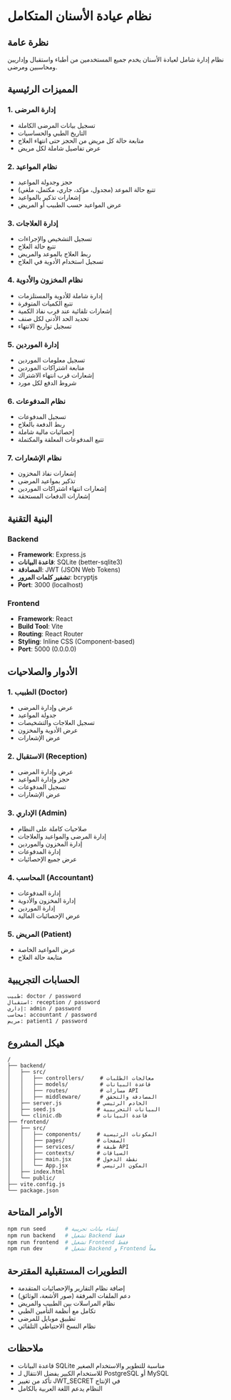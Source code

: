 # نظام عيادة الأسنان المتكامل

## نظرة عامة
نظام إدارة شامل لعيادة الأسنان يخدم جميع المستخدمين من أطباء واستقبال وإداريين ومحاسبين ومرضى.

## المميزات الرئيسية

### 1. إدارة المرضى
- تسجيل بيانات المرضى الكاملة
- التاريخ الطبي والحساسيات
- متابعة حالة كل مريض من الحجز حتى انتهاء العلاج
- عرض تفاصيل شاملة لكل مريض

### 2. نظام المواعيد
- حجز وجدولة المواعيد
- تتبع حالة الموعد (مجدول، مؤكد، جاري، مكتمل، ملغي)
- إشعارات تذكير بالمواعيد
- عرض المواعيد حسب الطبيب أو المريض

### 3. إدارة العلاجات
- تسجيل التشخيص والإجراءات
- تتبع حالة العلاج
- ربط العلاج بالموعد والمريض
- تسجيل استخدام الأدوية في العلاج

### 4. نظام المخزون والأدوية
- إدارة شاملة للأدوية والمستلزمات
- تتبع الكميات المتوفرة
- إشعارات تلقائية عند قرب نفاذ الكمية
- تحديد الحد الأدنى لكل صنف
- تسجيل تواريخ الانتهاء

### 5. إدارة الموردين
- تسجيل معلومات الموردين
- متابعة اشتراكات الموردين
- إشعارات قرب انتهاء الاشتراك
- شروط الدفع لكل مورد

### 6. نظام المدفوعات
- تسجيل المدفوعات
- ربط الدفعة بالعلاج
- إحصائيات مالية شاملة
- تتبع المدفوعات المعلقة والمكتملة

### 7. نظام الإشعارات
- إشعارات نفاذ المخزون
- تذكير بمواعيد المرضى
- إشعارات انتهاء اشتراكات الموردين
- إشعارات الدفعات المستحقة

## البنية التقنية

### Backend
- **Framework**: Express.js
- **قاعدة البيانات**: SQLite (better-sqlite3)
- **المصادقة**: JWT (JSON Web Tokens)
- **تشفير كلمات المرور**: bcryptjs
- **Port**: 3000 (localhost)

### Frontend
- **Framework**: React
- **Build Tool**: Vite
- **Routing**: React Router
- **Styling**: Inline CSS (Component-based)
- **Port**: 5000 (0.0.0.0)

## الأدوار والصلاحيات

### 1. الطبيب (Doctor)
- عرض وإدارة المرضى
- جدولة المواعيد
- تسجيل العلاجات والتشخيصات
- عرض الأدوية والمخزون
- عرض الإشعارات

### 2. الاستقبال (Reception)
- عرض وإدارة المرضى
- حجز وإدارة المواعيد
- تسجيل المدفوعات
- عرض الإشعارات

### 3. الإداري (Admin)
- صلاحيات كاملة على النظام
- إدارة المرضى والمواعيد والعلاجات
- إدارة المخزون والموردين
- إدارة المدفوعات
- عرض جميع الإحصائيات

### 4. المحاسب (Accountant)
- إدارة المدفوعات
- إدارة المخزون والأدوية
- إدارة الموردين
- عرض الإحصائيات المالية

### 5. المريض (Patient)
- عرض المواعيد الخاصة
- متابعة حالة العلاج

## الحسابات التجريبية

```
طبيب: doctor / password
استقبال: reception / password
إداري: admin / password
محاسب: accountant / password
مريض: patient1 / password
```

## هيكل المشروع

```
/
├── backend/
│   ├── src/
│   │   ├── controllers/     # معالجات الطلبات
│   │   ├── models/          # قاعدة البيانات
│   │   ├── routes/          # مسارات API
│   │   ├── middleware/      # المصادقة والتحقق
│   ├── server.js           # الخادم الرئيسي
│   ├── seed.js             # البيانات التجريبية
│   └── clinic.db           # قاعدة البيانات
├── frontend/
│   ├── src/
│   │   ├── components/     # المكونات الرئيسية
│   │   ├── pages/          # الصفحات
│   │   ├── services/       # طبقة API
│   │   ├── contexts/       # السياقات
│   │   ├── main.jsx        # نقطة الدخول
│   │   └── App.jsx         # المكون الرئيسي
│   ├── index.html
│   └── public/
├── vite.config.js
└── package.json
```

## الأوامر المتاحة

```bash
npm run seed      # إنشاء بيانات تجريبية
npm run backend   # تشغيل Backend فقط
npm run frontend  # تشغيل Frontend فقط
npm run dev       # تشغيل Backend و Frontend معاً
```

## التطويرات المستقبلية المقترحة
- إضافة نظام التقارير والإحصائيات المتقدمة
- دعم الملفات المرفقة (صور الأشعة، الوثائق)
- نظام المراسلات بين الطبيب والمريض
- تكامل مع أنظمة التأمين الطبي
- تطبيق موبايل للمرضى
- نظام النسخ الاحتياطي التلقائي

## ملاحظات
- قاعدة البيانات SQLite مناسبة للتطوير والاستخدام الصغير
- للاستخدام الكبير يفضل الانتقال لـ PostgreSQL أو MySQL
- تأكد من تغيير JWT_SECRET في الإنتاج
- النظام يدعم اللغة العربية بالكامل

